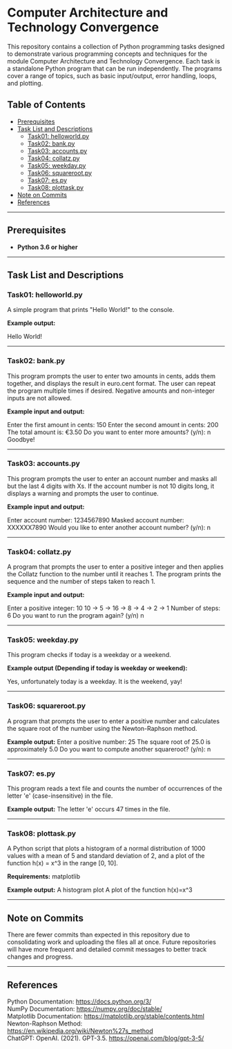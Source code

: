 # Computer Architecture and Technology Convergence

This repository contains a collection of Python programming tasks designed to demonstrate various programming concepts and techniques for the module Computer Architecture and Technology Convergence. Each task is a standalone Python program that can be run independently. The programs cover a range of topics, such as basic input/output, error handling, loops, and plotting.

## Table of Contents
- [Prerequisites](#prerequisites)
- [Task List and Descriptions](#task-list-and-descriptions)
  - [Task01: helloworld.py](#task01-helloworldpy)
  - [Task02: bank.py](#task02-bankpy)
  - [Task03: accounts.py](#task03-accountspy)
  - [Task04: collatz.py](#task04-collatzpy)
  - [Task05: weekday.py](#task05-weekdaypy)
  - [Task06: squareroot.py](#task06-squarerootpy)
  - [Task07: es.py](#task07-espy)
  - [Task08: plottask.py](#task08-plottaskpy)
- [Note on Commits](#note-on-commits)
- [References](#references)

---

## Prerequisites

- **Python 3.6 or higher**

---

## Task List and Descriptions

### Task01: helloworld.py

A simple program that prints "Hello World!" to the console.

**Example output:**

Hello World!

---

### Task02: bank.py

This program prompts the user to enter two amounts in cents, adds them together, and displays the result in euro.cent format. The user can repeat the program multiple times if desired. Negative amounts and non-integer inputs are not allowed.

**Example input and output:**

Enter the first amount in cents: 150
Enter the second amount in cents: 200
The total amount is: €3.50
Do you want to enter more amounts? (y/n): n
Goodbye!

---

### Task03: accounts.py

This program prompts the user to enter an account number and masks all but the last 4 digits with Xs. If the account number is not 10 digits long, it displays a warning and prompts the user to continue.

**Example input and output:**

Enter account number: 1234567890
Masked account number: XXXXXX7890
Would you like to enter another account number? (y/n): n

---

### Task04: collatz.py

A program that prompts the user to enter a positive integer and then applies the Collatz function to the number until it reaches 1. The program prints the sequence and the number of steps taken to reach 1.

**Example input and output:**

Enter a positive integer: 10
10 -> 5 -> 16 -> 8 -> 4 -> 2 -> 1
Number of steps: 6
Do you want to run the program again? (y/n) n

---

### Task05: weekday.py

This program checks if today is a weekday or a weekend.

**Example output (Depending if today is weekday or weekend):**

Yes, unfortunately today is a weekday.
It is the weekend, yay!

---

### Task06: squareroot.py

A program that prompts the user to enter a positive number and calculates the square root of the number using the Newton-Raphson method.

**Example output:**
Enter a positive number: 25
The square root of 25.0 is approximately 5.0
Do you want to compute another squareroot? (y/n): n

---

### Task07: es.py

This program reads a text file and counts the number of occurrences of the letter 'e' (case-insensitive) in the file.

**Example output:**
The letter 'e' occurs 47 times in the file.

---

### Task08: plottask.py

A Python script that plots a histogram of a normal distribution of 1000 values with a mean of 5 and standard deviation of 2, and a plot of the function h(x) = x^3 in the range [0, 10].

**Requirements:**
matplotlib

**Example output:**
A histogram plot
A plot of the function h(x)=x^3

---

## Note on Commits

There are fewer commits than expected in this repository due to consolidating work and uploading the files all at once. Future repositories will have more frequent and detailed commit messages to better track changes and progress.

---

## References

Python Documentation: https://docs.python.org/3/  
NumPy Documentation: https://numpy.org/doc/stable/  
Matplotlib Documentation: https://matplotlib.org/stable/contents.html  
Newton-Raphson Method: https://en.wikipedia.org/wiki/Newton%27s_method  
ChatGPT: OpenAI. (2021). GPT-3.5. https://openai.com/blog/gpt-3-5/
